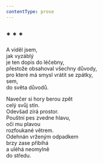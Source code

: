 ```yaml
---
contentType: prose
---
```


## \* \* \*

A viděl jsem,  
jak vyzáblý  
je ten dopis do léčebny,  
přestože obsahoval všechny důvody,  
pro které má smysl vrátit se zpátky,  
sem,  
do světa důvodů.

Navečer si hory berou zpět  
celý svůj stín.  
Odevšad zírá prostor.  
Pouštní pes zvedne hlavu,  
oči mu plavou  
rozfoukané větrem.  
Odehnán vrženým odpadkem  
brzy zase přibíhá  
a uléhá neomylně  
do středu.
